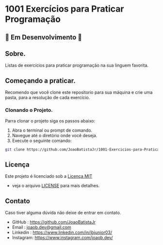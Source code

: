 # 1001 Exercícios para Praticar Programação

## 🚧 Em Desenvolvimento 🚧

## Sobre.

Listas de exercícios para praticar programação na sua linguem favorita.

## Começando a praticar.

Recomendo que você clone este repositorio para sua máquina e crie uma pasta, para a resolução de cada exercício.

### Clonando o Projeto.

Parra clonar o projeto siga os passos abaixo:

1.  Abra o terminal ou prompt de comando.
2.  Navegue até o diretório onde você deseja.
3.  Execute o seguinte comando:

```bash
git clone https://github.com/JoaoBatistaJr/1001-Exercicios-para-Praticar-Programacao.git
```

## Licença

Este projeto é licenciado sob a [Licença MIT](https://opensource.org/licenses/MIT)

- veja o arquivo [LICENSE](LICENSE) para mais detalhes.

## Contato

Caso tiver alguma dúvida não deixe de entrar em contato.

- GitHub : https://github.com/JoaoBatistaJr
- Email : joaob.dev@gmail.com
- Linkedin : https://www.linkedin.com/in/jbjunior03/
- Instagram: https://www.instagram.com/joaob.dev/
